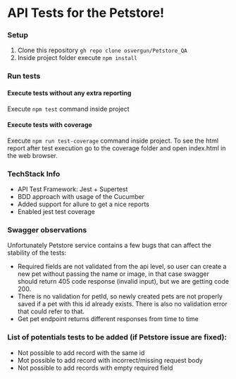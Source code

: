 # API Tests for the Petstore!

### Setup
1. Clone this repository `gh repo clone osvergun/Petstore_QA`
2. Inside project folder execute `npm install`

### Run tests
#### Execute tests without any extra reporting
Execute `npm test` command inside project

#### Execute tests with coverage
Execute `npm run test-coverage` command inside project. To see the html report after test execution go to the coverage folder and open index.html in the web browser.


### TechStack Info
- API Test Framework: Jest + Supertest
- BDD approach with usage of the Cucumber
- Added support for allure to get a nice reports
- Enabled jest test coverage

### Swagger observations
Unfortunately Petstore service contains a few bugs that can affect the stability of the tests:
- Required fields are not validated from the api level, so user can create a new pet without passing the name or image, in that case swagger should return 405 code response (invalid input), but we are getting code 200.
- There is no validation for petId, so newly created pets are not properly saved if a pet with this id already exists. There is also no validation error that could refer to that.
- Get pet endpoint returns different responses from time to time

### List of potentials tests to be added (if Petstore issue are fixed):
- Not possible to add record with the same id
- Mot possible to add record with incorrect/missing request body
- Not possible to add records with empty required field
